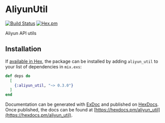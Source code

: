 # AliyunUtil

[![Build Status](https://semaphoreci.com/api/v1/ug0/aliyun_util/branches/master/shields_badge.svg)](https://semaphoreci.com/ug0/aliyun_util)
[![Hex.pm](https://img.shields.io/hexpm/v/aliyun_util.svg)](https://hex.pm/packages/aliyun_util)


Aliyun API utils

## Installation

If [available in Hex](https://hex.pm/docs/publish), the package can be installed
by adding `aliyun_util` to your list of dependencies in `mix.exs`:

```elixir
def deps do
  [
    {:aliyun_util, "~> 0.3.0"}
  ]
end
```

Documentation can be generated with [ExDoc](https://github.com/elixir-lang/ex_doc)
and published on [HexDocs](https://hexdocs.pm). Once published, the docs can
be found at [https://hexdocs.pm/aliyun_util](https://hexdocs.pm/aliyun_util).

